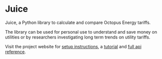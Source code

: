 # Juice

Juice, a Python library to calculate and compare Octopus Energy tariffs.

The library can be used for personal use to understand and save money on utilities or by researchers investigating long term trends on utility tariffs.

Visit the project website for [setup instructions](https://orchard0.github.io/juice/install/), a [tutorial](https://orchard0.github.io/juice/tutorial/) and [full api reference](https://orchard0.github.io/juice/reference/).
